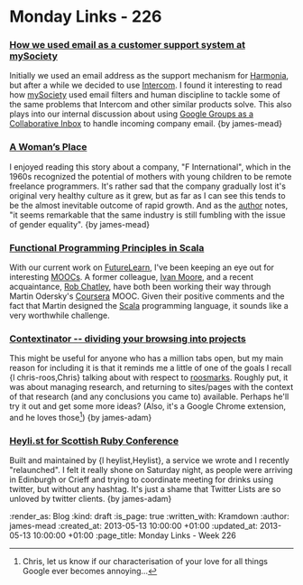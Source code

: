 Monday Links - 226
============

### [How we used email as a customer support system at mySociety](http://www.flourish.org/blog/?p=921)

Initially we used an email address as the support mechanism for [Harmonia](https://harmonia.io), but after a while we decided to use  [Intercom](https://www.intercom.io). I found it interesting to read how [mySociety](http://www.mysociety.org/) used email filters and human discipline to tackle some of the same problems that Intercom and other similar products solve. This also plays into our internal discussion about using [Google Groups as a Collaborative Inbox](http://support.google.com/a/bin/answer.py?hl=en-uk&hlrm=en&answer=167430) to handle incoming company email. {by james-mead}


### [A Woman’s Place](https://medium.com/everything-old-is-new-again/8c5883a005c3)

I enjoyed reading this story about a company, "F International", which in the 1960s recognized the potential of mothers with young children to be remote freelance programmers. It's rather sad that the company gradually lost it's original very healthy culture as it grew, but as far as I can see this tends to be the almost inevitable outcome of rapid growth. And as the [author](https://medium.com/@Jn_Norris) notes, "it seems remarkable that the same industry is still fumbling with the issue of gender equality". {by james-mead}


### [Functional Programming Principles in Scala](https://www.coursera.org/course/progfun)

With our current work on [FutureLearn](http://futurelearn.com/), I've been keeping an eye out for interesting [MOOCs](http://en.wikipedia.org/wiki/Massive_open_online_course). A former colleague, [Ivan Moore](https://twitter.com/ivanrmoore), and a recent acquaintance, [Rob Chatley](https://twitter.com/rchatley), have both been working their way through Martin Odersky's [Coursera](https://www.coursera.org/) MOOC. Given their positive comments and the fact that Martin designed the [Scala](http://www.scala-lang.org/) programming language, it sounds like a very worthwhile challenge.


### [Contextinator -- dividing your browsing into projects](http://contextinator.cs.vt.edu/)

This might be useful for anyone who has a million tabs open, but my main reason for including it is that it reminds me a little of one of the goals I recall {l chris-roos,Chris} talking about with respect to [roosmarks](https://github.com/chrisroos/roosmarks). Roughly put, it was about managing research, and returning to sites/pages with the context of that research (and any conclusions you came to) available. Perhaps he'll try it out and get some more ideas? (Also, it's a Google Chrome extension, and he loves those[^chris-loves-google]) {by james-adam}


### [Heyli.st for Scottish Ruby Conference](https://twitter.com/lazyatom/scotrubyconf)

Built and maintained by {l heylist,Heylist}, a service we wrote and I recently "relaunched". I felt it really shone on Saturday night, as people were arriving in Edinburgh or Crieff and trying to coordinate meeting for drinks using twitter, but without any hashtag. It's just a shame that Twitter Lists are so unloved by twitter clients. {by james-adam}


[^chris-loves-google]: Chris, let us know if our characterisation of your love for all things Google ever becomes annoying...


:render_as: Blog
:kind: draft
:is_page: true
:written_with: Kramdown
:author: james-mead
:created_at: 2013-05-13 10:00:00 +01:00
:updated_at: 2013-05-13 10:00:00 +01:00
:page_title: Monday Links - Week 226
